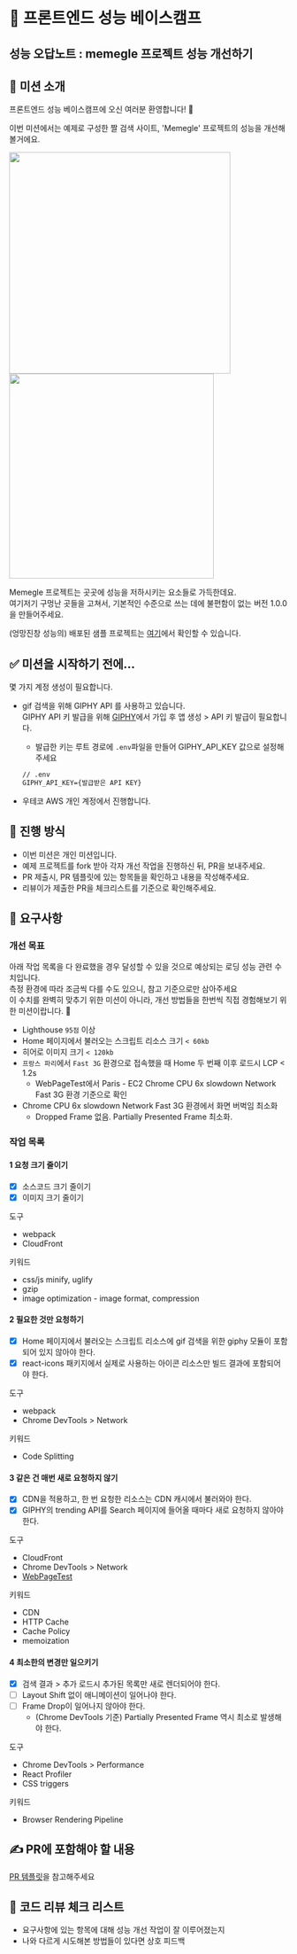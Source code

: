 # 🚀 프론트엔드 성능 베이스캠프

## 성능 오답노트 : memegle 프로젝트 성능 개선하기

## 📕 미션 소개

프론트엔드 성능 베이스캠프에 오신 여러분 환영합니다! 🤗

이번 미션에서는 예제로 구성한 짤 검색 사이트, 'Memegle' 프로젝트의 성능을 개선해볼거에요.

<img width=400 src="https://user-images.githubusercontent.com/81607552/129674696-2fe7251b-90fe-4dec-8bc5-5d47bcc9159c.png"> <img width=370 src="https://user-images.githubusercontent.com/81607552/129674723-03d93732-1aba-42ca-a7cf-d2abe1005847.png">

Memegle 프로젝트는 곳곳에 성능을 저하시키는 요소들로 가득한데요.  
여기저기 구멍난 곳들을 고쳐서, 기본적인 수준으로 쓰는 데에 불편함이 없는 버전 1.0.0을 만들어주세요.

(엉망진창 성능의) 배포된 샘플 프로젝트는 [여기](http://frontend-perf-basecamp-experiment.s3-website.ap-northeast-2.amazonaws.com/)에서 확인할 수 있습니다.

## ✅ 미션을 시작하기 전에...

몇 가지 계정 생성이 필요합니다.

- gif 검색을 위해 GIPHY API 를 사용하고 있습니다.  
  GIPHY API 키 발급을 위해 [GIPHY](https://developers.giphy.com/)에서 가입 후 앱 생성 > API 키 발급이 필요합니다.

  - 발급한 키는 루트 경로에 `.env`파일을 만들어 GIPHY_API_KEY 값으로 설정해주세요

  ```xml
  // .env
  GIPHY_API_KEY={발급받은 API KEY}
  ```

- 우테코 AWS 개인 계정에서 진행합니다.

## 📅 **진행 방식**

- 이번 미션은 개인 미션입니다.
- 예제 프로젝트를 fork 받아 각자 개선 작업을 진행하신 뒤, PR을 보내주세요.
- PR 제출시, PR 템플릿에 있는 항목들을 확인하고 내용을 작성해주세요.
- 리뷰이가 제출한 PR을 체크리스트를 기준으로 확인해주세요.

## **🎯 요구사항**

### 개선 목표

아래 작업 목록을 다 완료했을 경우 달성할 수 있을 것으로 예상되는 로딩 성능 관련 수치입니다.  
측정 환경에 따라 조금씩 다를 수도 있으니, 참고 기준으로만 삼아주세요  
이 수치를 완벽히 맞추기 위한 미션이 아니라, 개선 방법들을 한번씩 직접 경험해보기 위한 미션이랍니다. 🙂

- Lighthouse `95점` 이상
- Home 페이지에서 불러오는 스크립트 리소스 크기 `< 60kb`
- 히어로 이미지 크기 `< 120kb`
- `프랑스 파리`에서 `Fast 3G` 환경으로 접속했을 때 Home 두 번째 이후 로드시 LCP < 1.2s
  - WebPageTest에서 Paris - EC2 Chrome CPU 6x slowdown Network Fast 3G 환경 기준으로 확인
- Chrome CPU 6x slowdown Network Fast 3G 환경에서 화면 버벅임 최소화
  - Dropped Frame 없음. Partially Presented Frame 최소화.

### 작업 목록

#### 1 요청 크기 줄이기

- [x] 소스코드 크기 줄이기
- [x] 이미지 크기 줄이기

도구

- webpack
- CloudFront

키워드

- css/js minify, uglify
- gzip
- image optimization - image format, compression

#### 2 필요한 것만 요청하기

- [x] Home 페이지에서 불러오는 스크립트 리소스에 gif 검색을 위한 giphy 모듈이 포함되어 있지 않아야 한다.
- [x] react-icons 패키지에서 실제로 사용하는 아이콘 리소스만 빌드 결과에 포함되어야 한다.

도구

- webpack
- Chrome DevTools > Network

키워드

- Code Splitting

#### 3 같은 건 매번 새로 요청하지 않기

- [x] CDN을 적용하고, 한 번 요청한 리소스는 CDN 캐시에서 불러와야 한다.
- [x] GIPHY의 trending API를 Search 페이지에 들어올 때마다 새로 요청하지 않아야 한다.

도구

- CloudFront
- Chrome DevTools > Network
- [WebPageTest](https://www.webpagetest.org/)

키워드

- CDN
- HTTP Cache
- Cache Policy
- memoization

#### 4 최소한의 변경만 일으키기

- [x] 검색 결과 > 추가 로드시 추가된 목록만 새로 렌더되어야 한다.
- [ ] Layout Shift 없이 애니메이션이 일어나야 한다.
- [ ] Frame Drop이 일어나지 않아야 한다.
  - (Chrome DevTools 기준) Partially Presented Frame 역시 최소로 발생해야 한다.

도구

- Chrome DevTools > Performance
- React Profiler
- CSS triggers

키워드

- Browser Rendering Pipeline

## ✍️ PR에 포함해야 할 내용

[PR 템플릿](https://github.com/woowacourse/frontend-performance-basecamp/blob/main/.github/pull_request_template.md)을 참고해주세요

## 👀 코드 리뷰 체크 리스트

- 요구사항에 있는 항목에 대해 성능 개선 작업이 잘 이루어졌는지
- 나와 다르게 시도해본 방법들이 있다면 상호 피드백
